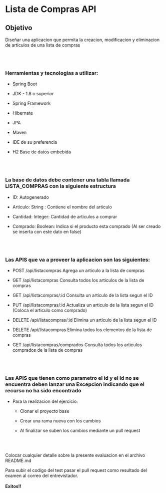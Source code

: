 # Lista de Compras API

## **Objetivo**
Diseñar una aplicacion que permita la creacion, modificacion y eliminacion de articulos de una lista de compras

<br>
<br>

### **Herramientas y tecnologias a utilizar:**

- Spring Boot

- JDK - 1.8 o superior

- Spring Framework

- Hibernate

- JPA

- Maven

- IDE de su preferencia

- H2 Base de datos embebida
<br>
<br>

### **La base de datos debe contener una tabla llamada LISTA_COMPRAS con la siguiente estructura**

- ID: Autogenerado

- Articulo: String : Contiene el nombre del articulo

- Cantidad: Integer: Cantidad de articulos a comprar

- Comprado: Boolean: Indica si el producto esta comprado (Al ser creado se inserta con este dato en false)

<br>
<br>

### **Las APIS que va a proveer la aplicacion son las siguientes:**

- POST /api/listacompras Agrega un articulo a la lista de compras

- GET /api/listacompras Consulta todos los articulos de la lista de compras

- GET /api/listacompras/:id Consulta un articulo de la lista segun el ID

- PUT /api/listacompras/:id Actualiza un articulo de la lista segun el ID (Coloca el articulo como comprado)

- DELETE /api/listacompras/:id Elimina un articulo de la lista segun el ID

- DELETE /api/listacompras Elimina todos los elementos de la lista de compras

- GET /api/listacompras/comprados Consulta todos los articulos comprados de la lista de compras

<br>
<br>


### **Las APIS que tienen como parametro el id y el Id no se encuentra deben lanzar una Excepcion indicando que el recurso no ha sido encontrado**



- Para la realizacion del ejercicio:

    - Clonar el proyecto base

    - Crear una rama nueva con los cambios

    - Al finalizar se suben los cambios mediante un pull request

<br>
<br>

Colocar cualquier detalle sobre la presente evaluacion en el archivo README.md

Para subir el codigo del test pasar el pull request como resultado del examen al correo del entrevistador.
<br>
<br>
**Exitos!!**